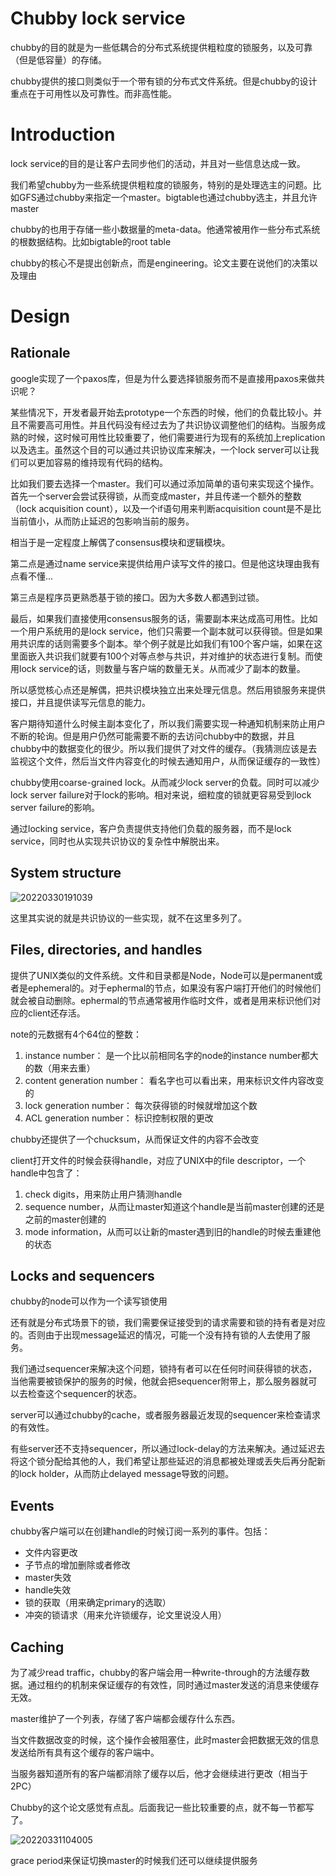 # Chubby lock service

chubby的目的就是为一些低耦合的分布式系统提供粗粒度的锁服务，以及可靠（但是低容量）的存储。

chubby提供的接口则类似于一个带有锁的分布式文件系统。但是chubby的设计重点在于可用性以及可靠性。而非高性能。

# Introduction

lock service的目的是让客户去同步他们的活动，并且对一些信息达成一致。

我们希望chubby为一些系统提供粗粒度的锁服务，特别的是处理选主的问题。比如GFS通过chubby来指定一个master。bigtable也通过chubby选主，并且允许master

chubby的也用于存储一些小数据量的meta-data。他通常被用作一些分布式系统的根数据结构。比如bigtable的root table

chubby的核心不是提出创新点，而是engineering。论文主要在说他们的决策以及理由

# Design

## Rationale

google实现了一个paxos库，但是为什么要选择锁服务而不是直接用paxos来做共识呢？

某些情况下，开发者最开始去prototype一个东西的时候，他们的负载比较小。并且不需要高可用性。并且代码没有经过去为了共识协议调整他们的结构。当服务成熟的时候，这时候可用性比较重要了，他们需要进行为现有的系统加上replication以及选主。虽然这个目的可以通过共识协议库来解决，一个lock server可以让我们可以更加容易的维持现有代码的结构。

比如我们要去选择一个master。我们可以通过添加简单的语句来实现这个操作。首先一个server会尝试获得锁，从而变成master，并且传递一个额外的整数（lock acquisition count），以及一个if语句用来判断acquisition count是不是比当前值小，从而防止延迟的包影响当前的服务。

相当于是一定程度上解偶了consensus模块和逻辑模块。

第二点是通过name service来提供给用户读写文件的接口。但是他这块理由我有点看不懂...

第三点是程序员更熟悉基于锁的接口。因为大多数人都遇到过锁。

最后，如果我们直接使用consensus服务的话，需要副本来达成高可用性。比如一个用户系统用的是lock service，他们只需要一个副本就可以获得锁。但是如果用共识库的话则需要多个副本。举个例子就是比如我们有100个客户端，如果在这里面嵌入共识我们就要有100个对等点参与共识，并对维护的状态进行复制。而使用lock service的话，则数量与客户端的数量无关。从而减少了副本的数量。

所以感觉核心点还是解偶，把共识模块独立出来处理元信息。然后用锁服务来提供接口，并且提供读写元信息的能力。

客户期待知道什么时候主副本变化了，所以我们需要实现一种通知机制来防止用户不断的轮询。但是用户仍然可能需要不断的去访问chubby中的数据，并且chubby中的数据变化的很少。所以我们提供了对文件的缓存。（我猜测应该是去监视这个文件，然后当文件内容变化的时候去通知用户，从而保证缓存的一致性）

chubby使用coarse-grained lock。从而减少lock server的负载。同时可以减少lock server failure对于lock的影响。相对来说，细粒度的锁就更容易受到lock server failure的影响。

通过locking service，客户负责提供支持他们负载的服务器，而不是lock service，同时也从实现共识协议的复杂性中解脱出来。

## System structure

![20220330191039](https://picsheep.oss-cn-beijing.aliyuncs.com/pic/20220330191039.png)

这里其实说的就是共识协议的一些实现，就不在这里多列了。

## Files, directories, and handles

提供了UNIX类似的文件系统。文件和目录都是Node，Node可以是permanent或者是ephemeral的。对于ephermal的节点，如果没有客户端打开他们的时候他们就会被自动删除。ephermal的节点通常被用作临时文件，或者是用来标识他们对应的client还存活。

note的元数据有4个64位的整数：
1. instance number： 是一个比以前相同名字的node的instance number都大的数（用来去重）
2. content generation number： 看名字也可以看出来，用来标识文件内容改变的
3. lock generation number： 每次获得锁的时候就增加这个数
4. ACL generation number： 标识控制权限的更改

chubby还提供了一个chucksum，从而保证文件的内容不会改变

client打开文件的时候会获得handle，对应了UNIX中的file descriptor，一个handle中包含了：
1. check digits，用来防止用户猜测handle
2. sequence number，从而让master知道这个handle是当前master创建的还是之前的master创建的
3. mode information，从而可以让新的master遇到旧的handle的时候去重建他的状态

## Locks and sequencers

chubby的node可以作为一个读写锁使用

还有就是分布式场景下的锁，我们需要保证接受到的请求需要和锁的持有者是对应的。否则由于出现message延迟的情况，可能一个没有持有锁的人去使用了服务。

我们通过sequencer来解决这个问题，锁持有者可以在任何时间获得锁的状态，当他需要被锁保护的服务的时候，他就会把sequencer附带上，那么服务器就可以去检查这个sequencer的状态。

server可以通过chubby的cache，或者服务器最近发现的sequencer来检查请求的有效性。

有些server还不支持sequencer，所以通过lock-delay的方法来解决。通过延迟去将这个锁分配给其他的人，我们希望让那些延迟的消息都被处理或丢失后再分配新的lock holder，从而防止delayed message导致的问题。

## Events

chubby客户端可以在创建handle的时候订阅一系列的事件。包括：

* 文件内容更改
* 子节点的增加删除或者修改
* master失效
* handle失效
* 锁的获取（用来确定primary的选取）
* 冲突的锁请求（用来允许锁缓存，论文里说没人用）

## Caching

为了减少read traffic，chubby的客户端会用一种write-through的方法缓存数据。通过租约的机制来保证缓存的有效性，同时通过master发送的消息来使缓存无效。

master维护了一个列表，存储了客户端都会缓存什么东西。

当文件数据改变的时候，这个操作会被阻塞住，此时master会把数据无效的信息发送给所有具有这个缓存的客户端中。

当服务器知道所有的客户端都消除了缓存以后，他才会继续进行更改（相当于2PC）

Chubby的这个论文感觉有点乱。后面我记一些比较重要的点，就不每一节都写了。

![20220331104005](https://picsheep.oss-cn-beijing.aliyuncs.com/pic/20220331104005.png)

grace period来保证切换master的时候我们还可以继续提供服务

